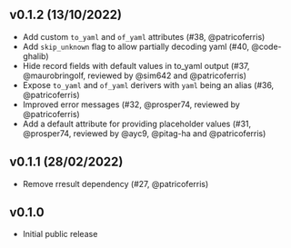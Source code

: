 ## v0.1.2 (13/10/2022)

- Add custom `to_yaml` and `of_yaml` attributes (#38, @patricoferris)
- Add `skip_unknown` flag to allow partially decoding yaml (#40, @code-ghalib)
- Hide record fields with default values in to_yaml output (#37, @maurobringolf, reviewed by @sim642 and @patricoferris)
- Expose `to_yaml` and `of_yaml` derivers with `yaml` being an alias (#36, @patricoferris)
- Improved error messages (#32, @prosper74, reviewed by @patricoferris)
- Add a default attribute for providing placeholder values (#31, @prosper74, reviewed by @ayc9, @pitag-ha and @patricoferris)

## v0.1.1 (28/02/2022)

- Remove rresult dependency (#27, @patricoferris)

## v0.1.0

- Initial public release
